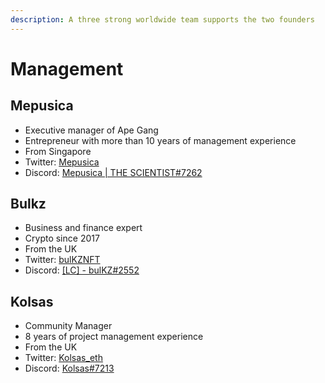 ```yaml
---
description: A three strong worldwide team supports the two founders
---
```


# Management

## Mepusica

* Executive manager of Ape Gang
* Entrepreneur with more than 10 years of management experience
* From Singapore
* Twitter: [Mepusica](https://twitter.com/mepusica)
* Discord: [Mepusica | THE SCIENTIST#7262](https://discord.com/users/Mepusica%20|%20THE%20SCIENTIST#7262)

## Bulkz

* Business and finance expert
* Crypto since 2017
* From the UK
* Twitter: [bulKZNFT](https://twitter.com/bulKZNFT)
* Discord: [\[LC\] - bulKZ#2552](https://discord.com/users/\[LC]%20-%20bulKZ#2552)

## Kolsas

* Community Manager
* 8 years of project management experience
* From the UK
* Twitter: [Kolsas\_eth](https://twitter.com/kolsas\_eth)
* Discord: [Kolsas#7213](https://discord.com/users/kolsas#7213)
